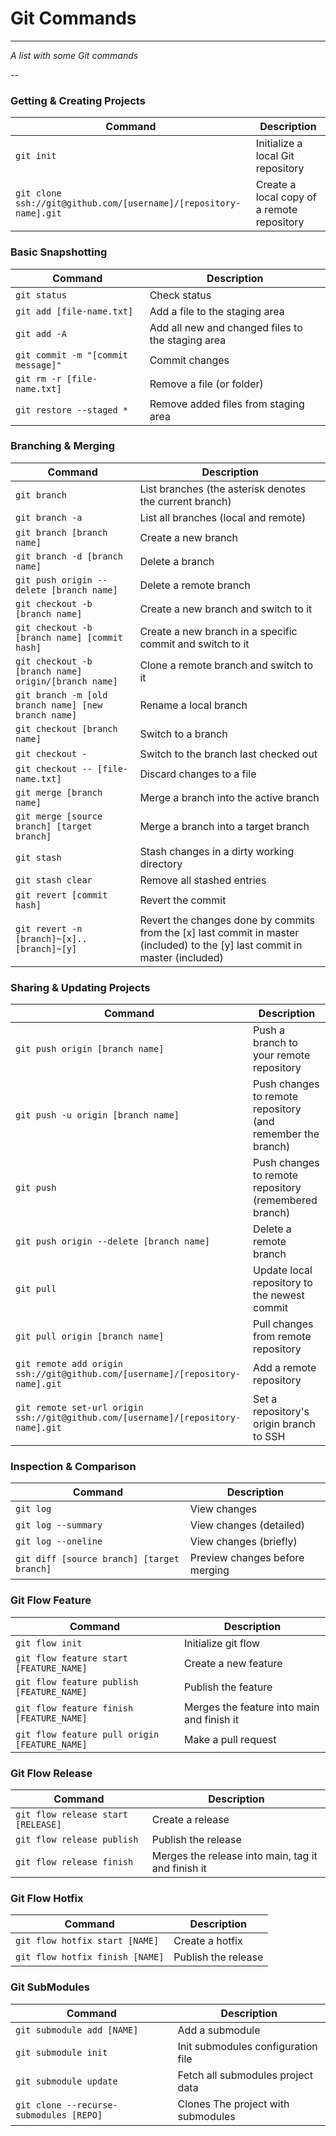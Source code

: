 Git Commands
============
___

_A list with some Git commands_

--

### Getting & Creating Projects

| Command | Description |
| ------- | ----------- |
| `git init` | Initialize a local Git repository |
| `git clone ssh://git@github.com/[username]/[repository-name].git` | Create a local copy of a remote repository |

### Basic Snapshotting

| Command | Description |
| ------- | ----------- |
| `git status` | Check status |
| `git add [file-name.txt]` | Add a file to the staging area |
| `git add -A` | Add all new and changed files to the staging area |
| `git commit -m "[commit message]"` | Commit changes |
| `git rm -r [file-name.txt]` | Remove a file (or folder) |
| `git restore --staged *` | Remove added files from staging area |

### Branching & Merging

| Command | Description |
| ------- | ----------- |
| `git branch` | List branches (the asterisk denotes the current branch) |
| `git branch -a` | List all branches (local and remote) |
| `git branch [branch name]` | Create a new branch |
| `git branch -d [branch name]` | Delete a branch |
| `git push origin --delete [branch name]` | Delete a remote branch |
| `git checkout -b [branch name]` | Create a new branch and switch to it |
| `git checkout -b [branch name] [commit hash]` | Create a new branch in a specific commit and switch to it |
| `git checkout -b [branch name] origin/[branch name]` | Clone a remote branch and switch to it |
| `git branch -m [old branch name] [new branch name]` | Rename a local branch |
| `git checkout [branch name]` | Switch to a branch |
| `git checkout -` | Switch to the branch last checked out |
| `git checkout -- [file-name.txt]` | Discard changes to a file |
| `git merge [branch name]` | Merge a branch into the active branch |
| `git merge [source branch] [target branch]` | Merge a branch into a target branch |
| `git stash` | Stash changes in a dirty working directory |
| `git stash clear` | Remove all stashed entries |
| `git revert [commit hash]` | Revert the commit |
| `git revert -n [branch]~[x]..[branch]~[y]` | Revert the changes done by commits from the [x] last commit in master (included) to the [y] last commit in master (included) |
### Sharing & Updating Projects

| Command | Description |
| ------- | ----------- |
| `git push origin [branch name]` | Push a branch to your remote repository |
| `git push -u origin [branch name]` | Push changes to remote repository (and remember the branch) |
| `git push` | Push changes to remote repository (remembered branch) |
| `git push origin --delete [branch name]` | Delete a remote branch |
| `git pull` | Update local repository to the newest commit |
| `git pull origin [branch name]` | Pull changes from remote repository |
| `git remote add origin ssh://git@github.com/[username]/[repository-name].git` | Add a remote repository |
| `git remote set-url origin ssh://git@github.com/[username]/[repository-name].git` | Set a repository's origin branch to SSH |


### Inspection & Comparison

| Command | Description |
| ------- | ----------- |
| `git log` | View changes |
| `git log --summary` | View changes (detailed) |
| `git log --oneline` | View changes (briefly) |
| `git diff [source branch] [target branch]` | Preview changes before merging |

### Git Flow Feature

| Command | Description |
| ------- | ----------- |
| `git flow init` | Initialize git flow |
| `git flow feature start [FEATURE_NAME]` | Create a new feature |
| `git flow feature publish [FEATURE_NAME]` | Publish the feature |
| `git flow feature finish [FEATURE_NAME]` | Merges the feature into main and finish it |
| `git flow feature pull origin [FEATURE_NAME]` | Make a pull request |

### Git Flow Release

| Command | Description |
| ------- | ----------- |
| `git flow release start [RELEASE]` | Create a release |
| `git flow release publish` | Publish the release |
| `git flow release finish` | Merges the release into main, tag it and finish it |

### Git Flow Hotfix

| Command | Description |
| ------- | ----------- |
| `git flow hotfix start [NAME]` | Create a hotfix |
| `git flow hotfix finish [NAME]` | Publish the release |

### Git SubModules

| Command | Description |
| ------- | ----------- |
| `git submodule add [NAME]` | Add a submodule |
| `git submodule init` | Init submodules configuration file |
| `git submodule update` | Fetch all submodules project data |
| `git clone --recurse-submodules [REPO]` | Clones The project with submodules |